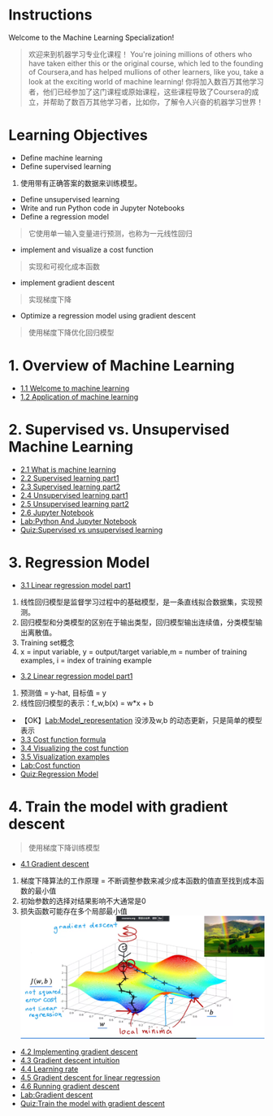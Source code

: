 # Instructions
Welcome to the Machine Learning Specialization!
> 欢迎来到机器学习专业化课程！
You're joining millions of others who have taken either this or the original course, which led to the founding of Coursera,and has helped mullions of other learners, like you, take a look at the exciting world of machine learning!
> 你将加入数百万其他学习者，他们已经参加了这门课程或原始课程，这些课程导致了Coursera的成立，并帮助了数百万其他学习者，比如你，了解令人兴奋的机器学习世界！


# Learning Objectives

- Define machine learning
- Define supervised learning
1. 使用带有正确答案的数据来训练模型。
- Define unsupervised learning
- Write and run Python code in Jupyter Notebooks
- Define a regression model
> 它使用单一输入变量进行预测，也称为一元线性回归
- implement and visualize a cost function
> 实现和可视化成本函数
- implement gradient descent
> 实现梯度下降
- Optimize a regression model using gradient descent
> 使用梯度下降优化回归模型

# 1. Overview of Machine Learning

- [1.1 Welcome to machine learning](./video/W1_1.1_Welcome_To_Maching_Learning.md)
- [1.2 Application of machine learning](./video/W1_1.2_Application_Of_Machine_Learning.md)

# 2. Supervised vs. Unsupervised Machine Learning

- [2.1 What is machine learning](./video/W1_2.1_What_Is_Machine_Learning.md)
- [2.2 Supervised learning part1](./video/W1_2.2_Supervised_Learning_Part1.md)
- [2.3 Supervised learning part2](./video/W1_2.3_Supervised_Learning_Part2.md)
- [2.4 Unsupervised learning part1](./video/W1_2.4_Unsupervised_Learning_Part1.md)
- [2.5 Unsupervised learning part2](./video/W1_2.5_Unsupervised_Learning_Part2.md)
- [2.6 Jupyter Notebook](./video/W1_2.6_Jupyter_Notebooks.md)
- [Lab:Python And Jupyter Notebook](./lab/C1_W1_Lab01_Python_Jupyter_Soln.ipynb)
- [Quiz:Supervised vs unsupervised learning](./quiz.ipynb#W1-2)

# 3. Regression Model

- [3.1 Linear regression model part1](./video/W1_3.1_Linear_Regression_Model_Part1.md)
1. 线性回归模型是监督学习过程中的基础模型，是一条直线拟合数据集，实现预测。
2. 回归模型和分类模型的区别在于输出类型，回归模型输出连续值，分类模型输出离散值。
3. Training set概念
4. x = input variable, y = output/target variable,m = number of training examples, i = index of training example

- [3.2 Linear regression model part1](./video/W1_3.2_Linear_Regression_Model_Part2.md)
1. 预测值 = y-hat, 目标值 = y
2. 线性回归模型的表示：f_w,b(x) = w*x + b
- 【OK】[Lab:Model_representation](./lab/C1_W1_Lab02_Model_Representation_Soln.ipynb)
没涉及w,b 的动态更新，只是简单的模型表示
- [3.3 Cost function formula](./video/W1_3.3_Cost_Function_Formula.md)
- [3.4 Visualizing the cost function](./video/W1_3.4_Cost_Function_Intuition.md)
- [3.5 Visualization examples](./video/W1_3.5_Visualization_Examples.md)
- [Lab:Cost function](./lab/C1_W1_Lab03_Cost_function_Soln.ipynb)
- [Quiz:Regression Model](./quiz.ipynb#W1-3)

# 4. Train the model with gradient descent
> 使用梯度下降训练模型
- [4.1 Gradient descent](./video/W1_4.1_Gradient_Descent.md)
1. 梯度下降算法的工作原理 = 不断调整参数来减少成本函数的值直至找到成本函数的最小值
2. 初始参数的选择对结果影响不大通常是0
3. 损失函数可能存在多个局部最小值
![alt text](./images/Gradient_Descent.png)
- [4.2 Implementing gradient descent](./video/W1_4.2_Implementing_Gradient_Descent.md)
- [4.3 Gradient descent intuition](./video/W1_4.3_Gradient_Descent_Intuition.md)
- [4.4 Learning rate](./video/W1_4.4_Learning_Rate.md)
- [4.5 Gradient descent for linear regression](./video/W1_4.5_Gradient_Descent_For_Linear_Regression.md)
- [4.6 Running gradient descent](./video/W1_4.6_Running_Gradient_Descent.md)
- [Lab:Gradient descent](./lab/C1_W1_Lab04_Gradient_Descent_Soln.ipynb)
- [Quiz:Train the model with gradient descent](./quiz.ipynb#W1-4)